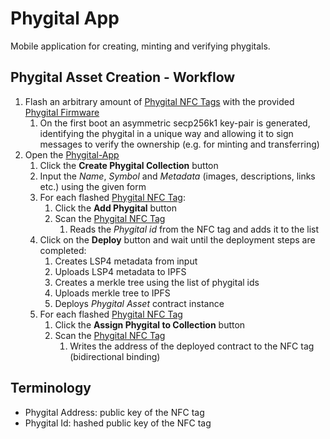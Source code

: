# Phygital App

Mobile application for creating, minting and verifying phygitals.

## Phygital Asset Creation - Workflow

1. Flash an arbitrary amount of [Phygital NFC Tags](https://github.com/Tuszy/phygital-nfc-tag) with the provided [Phygital Firmware](https://github.com/Tuszy/phygital-nfc-tag/tree/main/arduino-code)
   1. On the first boot an asymmetric secp256k1 key-pair is generated, identifying the phygital in a unique way and allowing it to sign messages to verify the ownership (e.g. for minting and transferring)
2. Open the [Phygital-App](https://github.com/Tuszy/phygital-app)
   1. Click the **Create Phygital Collection** button
   2. Input the *Name*, *Symbol* and *Metadata* (images, descriptions, links etc.) using the given form
   3. For each flashed [Phygital NFC Tag](https://github.com/Tuszy/phygital-nfc-tag):
      1. Click the **Add Phygital** button
      2. Scan the [Phygital NFC Tag](https://github.com/Tuszy/phygital-nfc-tag) 
         1. Reads the *Phygital id* from the NFC tag and adds it to the list
   4. Click on the **Deploy** button and wait until the deployment steps are completed:
      1. Creates LSP4 metadata from input
      2. Uploads LSP4 metadata to IPFS
      3. Creates a merkle tree using the list of phygital ids
      4. Uploads merkle tree to IPFS
      5. Deploys *Phygital Asset* contract instance
   5. For each flashed [Phygital NFC Tag](https://github.com/Tuszy/phygital-nfc-tag)
      1. Click the **Assign Phygital to Collection** button
      2. Scan the [Phygital NFC Tag](https://github.com/Tuszy/phygital-nfc-tag) 
         1. Writes the address of the deployed contract to the NFC tag (bidirectional binding)
   

## Terminology
- Phygital Address: public key of the NFC tag
- Phygital Id: hashed public key of the NFC tag